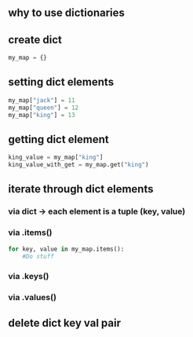 ## why to use dictionaries
## create dict
```python
my_map = {}
```
## setting dict elements
```python
my_map["jack"] = 11
my_map["queen"] = 12
my_map["king"] = 13 
```
## getting dict element
```python
king_value = my_map["king"] 
king_value_with_get = my_map.get("king") 
```
## iterate through dict elements

### via dict -> each element is a tuple (key, value)

### via .items()
```python
for key, value in my_map.items():
    #Do stuff
```

### via .keys()

### via .values()

## delete dict key val pair

